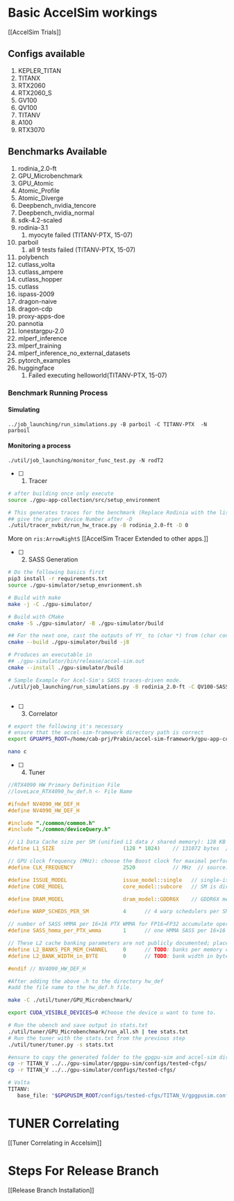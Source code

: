 # Basic AccelSim workings

[[AccelSim Trials]]
## Configs available
1. KEPLER_TITAN
2. TITANX
3. RTX2060
4. RTX2060_S
5. GV100
6. QV100 
7. TITANV 
8. A100
9. RTX3070
 
## Benchmarks Available
1. rodinia_2.0-ft
2. GPU_Microbenchmark
3. GPU_Atomic
4. Atomic_Profile
5. Atomic_Diverge
6. Deepbench_nvidia_tencore
7. Deepbench_nvidia_normal
8. sdk-4.2-scaled
9. rodinia-3.1
	1. myocyte failed (TITANV-PTX, 15-07)
10. parboil
	1. all 9 tests failed (TITANV-PTX, 15-07)
11. polybench
12. cutlass_volta
13. cutlass_ampere
14. cutlass_hopper
15. cutlass
16. ispass-2009
17. dragon-naive
18. dragon-cdp
19. proxy-apps-doe
20. pannotia
21. lonestargpu-2.0
22. mlperf_inference
23. mlperf_training
24. mlperf_inference_no_external_datasets
25. pytorch_examples
26. huggingface
	1. Failed executing helloworld(TITANV-PTX, 15-07)

### Benchmark Running Process
#### Simulating
`../job_launching/run_simulations.py -B parboil -C TITANV-PTX  -N parboil`

#### Monitoring a process
`./util/job_launching/monitor_func_test.py -N rodT2`

- [ ] 1. Tracer

```bash
# after building once only execute
source ./gpu-app-collection/src/setup_environment

# This generates traces for the benchmark (Replace Rodinia with the list of benchmarks)
## give the prper device Number after -D
./util/tracer_nvbit/run_hw_trace.py -B rodinia_2.0-ft -D 0
```

More on `ris:ArrowRightS` [[AccelSim Tracer Extended to other apps.]]

- [ ] 2. SASS Generation

```bash
# Do the following basics first
pip3 install -r requirements.txt
source ./gpu-simulator/setup_envrionment.sh

# Build with make
make -j -C ./gpu-simulator/

# Build with CMake
cmake -S ./gpu-simulator/ -B ./gpu-simulator/build

## For the next one, cast the outputs of YY_ to (char *) from (char const *) at line 1248 and 1137 wherever the yyerror() is called.
cmake --build ./gpu-simulator/build -j8

# Produces an executable in 
## ./gpu-simulator/bin/release/accel-sim.out
cmake --install ./gpu-simulator/build

# Sample Example For Acel-Sim's SASS traces-driven mode.
./util/job_launching/run_simulations.py -B rodinia_2.0-ft -C QV100-SASS -T ./hw_run/traces/device-<device-num>/<cuda-version>/ -N myTest



```

- [ ] 3. Correlator

```bash 
# export the following it's necessary
# ensure that the accel-sim-framework directory path is correct
export GPUAPPS_ROOT=/home/cab-prj/Prabin/accel-sim-framework/gpu-app-collection

nano c

```

- [ ] 4. Tuner

```c
//RTX4090 HW Primary Definition File
//loveLace_RTX4090_hw_def.h <- File Name

#ifndef NV4090_HW_DEF_H
#define NV4090_HW_DEF_H

#include "./common/common.h"
#include "./common/deviceQuery.h"

// L1 Data Cache size per SM (unified L1 data / shared memory): 128 KB
#define L1_SIZE                      (128 * 1024)    // 131072 bytes  // source: NVIDIA Ada GPU Architecture Whitepaper; TechPowerUp RTX 4090 Database

// GPU clock frequency (MHz): choose the Boost clock for maximal performance
#define CLK_FREQUENCY                2520            // MHz  // source: NVIDIA Ada Lovelace GPU (Wikipedia); NVIDIA Ada GPU Architecture Whitepaper

#define ISSUE_MODEL                  issue_model::single   // single-issue per warp scheduler (each sub-core has one dispatch unit)   // source: NVIDIA Ada Lovelace Microarchitecture (Proviz Whitepaper)
#define CORE_MODEL                   core_model::subcore   // SM is divided into 4 sub-core partitions   // source: NVIDIA Ada Lovelace Microarchitecture (Proviz Whitepaper)

#define DRAM_MODEL                   dram_model::GDDR6X    // GDDR6X memory   // source: NVIDIA Ada Lovelace Microarchitecture (Wikipedia); TechPowerUp RTX 4090 Database

#define WARP_SCHEDS_PER_SM           4      // 4 warp schedulers per SM (one per sub-core partition)   // source: NVIDIA Ada Lovelace Microarchitecture (Proviz Whitepaper)

// number of SASS HMMA per 16×16 PTX WMMA for FP16→FP32 accumulate operation
#define SASS_hmma_per_PTX_wmma       1      // one HMMA SASS per 16×16 PTX WMMA (FP16→FP32)   // source: “Dissecting the NVIDIA Hopper Architecture” (arXiv microbenchmark)

// These L2 cache banking parameters are not publicly documented; placeholders given:
#define L2_BANKS_PER_MEM_CHANNEL     0      // TODO: banks per memory channel (unknown)
#define L2_BANK_WIDTH_in_BYTE        0      // TODO: bank width in bytes (unknown)

#endif // NV4090_HW_DEF_H

```

``` bash
#After adding the above .h to the directory hw_def 
#add the file name to the hw_def.h file.

make -C ./util/tuner/GPU_Microbenchmark/

export CUDA_VISIBLE_DEVICES=0 #Choose the device u want to tune to.

# Run the ubench and save output in stats.txt
./util/tuner/GPU_Microbenchmark/run_all.sh | tee stats.txt
# Run the tuner with the stats.txt from the previous step
./util/tuner/tuner.py -s stats.txt

#ensure to copy the generated folder to the gpgpu-sim and accel-sim directories
cp -r TITAN_V ../../gpu-simulator/gpgpu-sim/configs/tested-cfgs/
cp -r TITAN_V ../../gpu-simulator/configs/tested-cfgs/

# Volta
TITANV:
   base_file: "$GPGPUSIM_ROOT/configs/tested-cfgs/TITAN_V/gpgpusim.config"
```

# TUNER Correlating

[[Tuner Correlating in Accelsim]]

# Steps For Release Branch

[[Release Branch Installation]]
